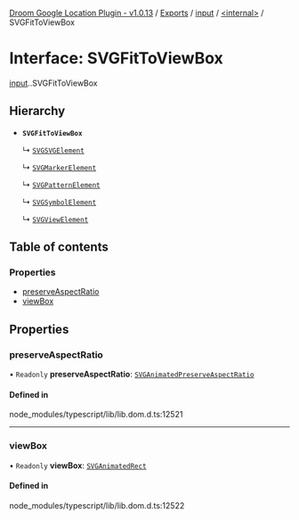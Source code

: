[Droom Google Location Plugin - v1.0.13](../README.md) / [Exports](../modules.md) / [input](../modules/input.md) / [<internal\>](../modules/input._internal_.md) / SVGFitToViewBox

# Interface: SVGFitToViewBox

[input](../modules/input.md).[<internal>](../modules/input._internal_.md).SVGFitToViewBox

## Hierarchy

- **`SVGFitToViewBox`**

  ↳ [`SVGSVGElement`](input._internal_.SVGSVGElement.md)

  ↳ [`SVGMarkerElement`](input._internal_.SVGMarkerElement.md)

  ↳ [`SVGPatternElement`](input._internal_.SVGPatternElement.md)

  ↳ [`SVGSymbolElement`](input._internal_.SVGSymbolElement.md)

  ↳ [`SVGViewElement`](input._internal_.SVGViewElement.md)

## Table of contents

### Properties

- [preserveAspectRatio](input._internal_.SVGFitToViewBox.md#preserveaspectratio)
- [viewBox](input._internal_.SVGFitToViewBox.md#viewbox)

## Properties

### preserveAspectRatio

• `Readonly` **preserveAspectRatio**: [`SVGAnimatedPreserveAspectRatio`](../modules/input._internal_.md#svganimatedpreserveaspectratio)

#### Defined in

node_modules/typescript/lib/lib.dom.d.ts:12521

___

### viewBox

• `Readonly` **viewBox**: [`SVGAnimatedRect`](../modules/input._internal_.md#svganimatedrect)

#### Defined in

node_modules/typescript/lib/lib.dom.d.ts:12522

